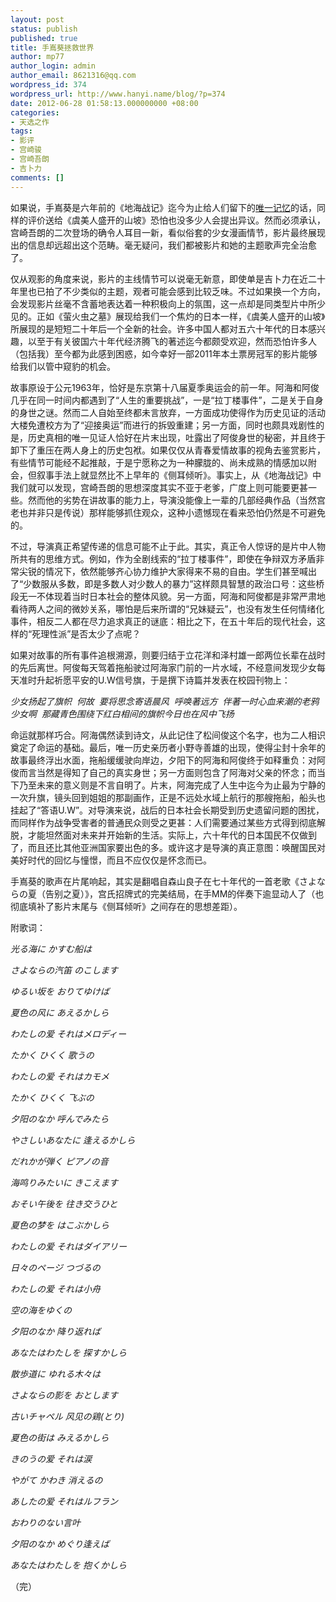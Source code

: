 ```yaml
---
layout: post
status: publish
published: true
title: 手嶌葵拯救世界
author: mp77
author_login: admin
author_email: 8621316@qq.com
wordpress_id: 374
wordpress_url: http://www.hanyi.name/blog/?p=374
date: 2012-06-28 01:58:13.000000000 +08:00
categories:
- 天选之作
tags:
- 影评
- 宫崎骏
- 宫崎吾朗
- 吉卜力
comments: []
---
```

如果说，手嶌葵是六年前的《地海战记》迄今为止给人们留下的<a href="http://www.hanyi.name/blog/?p=189">唯一记忆</a>的话，同样的评价送给《虞美人盛开的山坡》恐怕也没多少人会提出异议。然而必须承认，宫崎吾朗的二次登场的确令人耳目一新，看似俗套的少女漫画情节，影片最终展现出的信息却远超出这个范畴。毫无疑问，我们都被影片和她的主题歌声完全治愈了。

仅从观影的角度来说，影片的主线情节可以说毫无新意，即使单是吉卜力在近二十年里也已拍了不少类似的主题，观者可能会感到比较乏味。不过如果换一个方向，会发现影片丝毫不含蓄地表达着一种积极向上的氛围，这一点却是同类型片中所少见的。正如《萤火虫之墓》展现给我们一个焦灼的日本一样，《虞美人盛开的山坡》所展现的是短短二十年后一个全新的社会。许多中国人都对五六十年代的日本感兴趣，以至于有关彼国六十年代经济腾飞的著述迄今都颇受欢迎，然而恐怕许多人（包括我）至今都为此感到困惑，如今幸好一部2011年本土票房冠军的影片能够给我们以管中窥豹的机会。

故事原设于公元1963年，恰好是东京第十八届夏季奥运会的前一年。阿海和阿俊几乎在同一时间内都遇到了“人生的重要挑战”，一是“拉丁楼事件”，二是关于自身的身世之谜。然而二人自始至终都未言放弃，一方面成功使得作为历史见证的活动大楼免遭校方为了“迎接奥运”而进行的拆毁重建；另一方面，同时也颇具戏剧性的是，历史真相的唯一见证人恰好在片末出现，吐露出了阿俊身世的秘密，并且终于卸下了重压在两人身上的历史包袱。如果仅仅从青春爱情故事的视角去鉴赏影片，有些情节可能经不起推敲，于是宁愿称之为一种朦胧的、尚未成熟的情感加以附会，但叙事手法上就显然比不上早年的《侧耳倾听》。事实上，从《地海战记》中我们就可以发现，宫崎吾朗的思想深度其实不亚于老爹，广度上则可能要更甚一些。然而他的劣势在讲故事的能力上，导演没能像上一辈的几部经典作品（当然宫老也并非只是传说）那样能够抓住观众，这种小遗憾现在看来恐怕仍然是不可避免的。

不过，导演真正希望传递的信息可能不止于此。其实，真正令人惊讶的是片中人物所共有的思维方式。例如，作为全剧线索的“拉丁楼事件”，即使在争辩双方矛盾非常尖锐的情况下，依然能够齐心协力维护大家得来不易的自由。学生们甚至喊出了“少数服从多数，即是多数人对少数人的暴力”这样颇具智慧的政治口号：这些桥段无一不体现着当时日本社会的整体风貌。另一方面，阿海和阿俊都是非常严肃地看待两人之间的微妙关系，哪怕是后来所谓的“兄妹疑云”，也没有发生任何情绪化事件，相反二人都在尽力追求真正的谜底：相比之下，在五十年后的现代社会，这样的“死理性派”是否太少了点呢？

如果对故事的所有事件追根溯源，则要归结于立花洋和泽村雄一郎两位长辈在战时的先后离世。阿俊每天驾着拖船驶过阿海家门前的一片水域，不经意间发现少女每天准时升起祈愿平安的U.W信号旗，于是撰下诗篇并发表在校园刊物上：

<em>少女扬起了旗帜 </em>
<em>何故 </em>
<em>要将思念寄语晨风 </em>
<em>呼唤著远方 </em>
<em>伴著一时心血来潮的老鸦 </em>
<em>少女啊 </em>
<em>那藏青色围绕下红白相间的旗帜今日也在风中飞扬</em>

命运就那样巧合。阿海偶然读到诗文，从此记住了松间俊这个名字，也为二人相识奠定了命运的基础。最后，唯一历史亲历者小野寺善雄的出现，使得尘封十余年的故事最终浮出水面，拖船缓缓驶向岸边，夕阳下的阿海和阿俊终于如释重负：对阿俊而言当然是得知了自己的真实身世；另一方面则包含了阿海对父亲的怀念；而当下乃至未来的意义则是不言自明了。片末，阿海完成了人生中迄今为止最为宁静的一次升旗，镜头回到姐姐的那副画作，正是不远处水域上航行的那艘拖船，船头也挂起了“答语U.W”。对导演来说，战后的日本社会长期受到历史遗留问题的困扰，而同样作为战争受害者的普通民众则受之更甚：人们需要通过某些方式得到彻底解脱，才能坦然面对未来并开始新的生活。实际上，六十年代的日本国民不仅做到了，而且还比其他亚洲国家要出色的多。或许这才是导演的真正意图：唤醒国民对美好时代的回忆与憧憬，而且不应仅仅是怀念而已。

手嶌葵的歌声在片尾响起，其实是翻唱自森山良子在七十年代的一首老歌《さよならの夏（告别之夏）》，宫氏招牌式的完美结局，在手MM的伴奏下逾显动人了（也彻底填补了影片末尾与《侧耳倾听》之间存在的思想差距）。

附歌词：

<em>光る海に かすむ船は</em>

<em>さよならの汽笛 のこします</em>

<em>ゆるい坂を おりてゆけば</em>

<em>夏色の风に あえるかしら</em>

<em>わたしの爱 それはメロディー</em>

<em>たかく ひくく 歌うの</em>

<em>わたしの爱 それはカモメ</em>

<em>たかく ひくく 飞ぶの</em>

<em>夕阳のなか 呼んでみたら</em>

<em>やさしいあなたに 逢えるかしら</em>

<em>だれかが弾く ピアノの音</em>

<em>海鸣りみたいに きこえます</em>

<em>おそい午後を 往き交うひと</em>

<em>夏色の梦を はこぶかしら</em>

<em>わたしの爱 それはダイアリー</em>

<em>日々のページ つづるの</em>

<em>わたしの爱 それは小舟</em>

<em>空の海をゆくの</em>

<em>夕阳のなか 降り返れば</em>

<em>あなたはわたしを 探すかしら</em>

<em>散歩道に ゆれる木々は</em>

<em>さよならの影を おとします</em>

<em>古いチャペル 风见の鶏(とり)</em>

<em>夏色の街は みえるかしら</em>

<em>きのうの爱 それは涙</em>

<em>やがて かわき 消えるの</em>

<em>あしたの爱 それはルフラン</em>

<em>おわりのない言叶</em>

<em>夕阳のなか めぐり逢えば</em>

<em>あなたはわたしを 抱くかしら</em>

（完）
